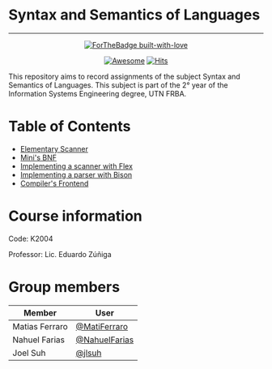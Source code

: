 # Syntax and Semantics of Languages
---

<div align="center">

[![ForTheBadge built-with-love](http://ForTheBadge.com/images/badges/built-with-love.svg)](https://GitHub.com/Naereen/)

[![Awesome](https://cdn.rawgit.com/sindresorhus/awesome/d7305f38d29fed78fa85652e3a63e154dd8e8829/media/badge.svg)](https://github.com/sindresorhus/awesome)
[![Hits](https://hits.seeyoufarm.com/api/count/incr/badge.svg?url=https%3A%2F%2Fgithub.com%2Fjlsuh%2Fssl-2020&count_bg=%2379C83D&title_bg=%23555555&icon=&icon_color=%23E7E7E7&title=hits&edge_flat=false)](https://hits.seeyoufarm.com)
</div>

This repository aims to record assignments of the subject Syntax and Semantics of Languages. This subject is part of the 2° year of the Information Systems Engineering degree, UTN FRBA.

Table of Contents
=================
* [Elementary Scanner](https://github.com/jlsuh/TP-SSL-K2004/tree/master/assignment1-elementary-scanner)
* [Mini's BNF](https://github.com/jlsuh/TP-SSL-K2004/tree/master/assignment2-mini-language-bnf)
* [Implementing a scanner with Flex](https://github.com/jlsuh/TP-SSL-K2004/tree/master/assignment3-scanner-flex)
* [Implementing a parser with Bison](https://github.com/jlsuh/TP-SSL-K2004/tree/master/assignment4-parser-bison)
* [Compiler's Frontend](https://github.com/jlsuh/TP-SSL-K2004/tree/master/assignment5-compiler-frontend)

# Course information
Code: K2004

Professor: Lic. Eduardo Zúñiga

# Group members
|     Member     |                       User                       |
| -------------- | ------------------------------------------------ |
| Matias Ferraro | [@MatiFerraro](https://github.com/MatiFerraro)   |
| Nahuel Farias  | [@NahuelFarias](https://github.com/NahuelFarias) |
| Joel Suh       | [@jlsuh](https://github.com/jlsuh)               |
